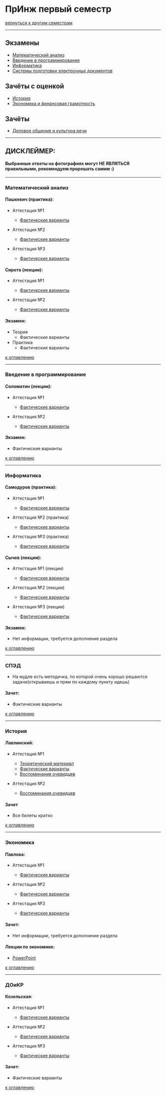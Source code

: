 # ПрИнж первый семестр
[вернуться к другим семестрам](preng.md)

***

## Экзамены
+ [Математический анализ](#Математический-анализ)
+ [Введение в программирование](#Введение-в-программирование)
+ [Информатика](#Информатика)
+ [Системы подготовки электронных документов](#СПЭД)

## Зачёты с оценкой
+ [История](#История)
+ [Экономика и финансовая грамотность](#Экономика)

## Зачёты
+ [Деловое общение и культура речи](#ДОиКР)

***

## ДИСКЛЕЙМЕР:
#### Выбранные ответы на фотографиях могут НЕ ЯВЛЯТЬСЯ правильными, рекомендуем прорешать самим :)

***

### Математический анализ

#### Пашкевич (практика):
+ Аттестация №1
  + [Фактические варианты](../subjects/1-sem/mathan/mathan-preng/mathan-pr-att-1-fact.md)

+ Аттестация №2
  + [Фактические варианты](../subjects/1-sem/mathan/mathan-preng/mathan-pr-att-2-fact.md)

+ Аттестация №3
  + [Фактические варианты](../subjects/1-sem/mathan/mathan-preng/mathan-pr-att-3-fact.md)

#### Сирота (лекции):
+ Аттестация №1
  + [Фактические варианты](../subjects/1-sem/mathan/th-sirota/mathan-th-att-1-fact.md)

+ Аттестация №2
  + [Фактические варианты](../subjects/1-sem/mathan/th-sirota/mathan-th-att-2-fact.md)

#### Экзамен:
+ Теория
  + Фактические варианты
+ Практика
  + Фактические варианты

[к оглавлению](#Экзамены)

***

### Введение в программирование

#### Соломатин (лекции):
+ Аттестация №1
  + [Фактические варианты](../subjects/1-sem/enter-prog/enter-prog-att-1-fact.md)

+ Аттестация №2
  + [Фактические варианты](../subjects/1-sem/enter-prog/enter-prog-att-2-3-fact.md)

#### Экзамен:
+ Фактические варианты

[к оглавлению](#Экзамены)

***

### Информатика

#### Самодуров (практика):
+ Аттестация №1
  + [Фактические варианты](../subjects/1-sem/toinf/pr-samodurov/toinf-pr-att-1-fact.md)

+ Аттестация №2 (практика)
  + [Фактические варианты](../subjects/1-sem/toinf/pr-samodurov/toinf-pr-att-2-fact.md)

+ Аттестация №3 (практика)
  + [Фактические варианты](../subjects/1-sem/toinf/pr-samodurov/toinf-pr-att-3-fact.md)

#### Сычев (лекции):
+ Аттестация №1 (лекции)
  + [Фактические варианты](../subjects/1-sem/toinf/toinf-th-att-1-fact.md)

+ Аттестация №2 (лекции)
  + [Фактические варианты](../subjects/1-sem/toinf/toinf-th-att-2-fact.md)

+ Аттестация №3 (лекции)
  + [Фактические варианты](../subjects/1-sem/toinf/toinf-th-att-3-fact.md)

#### Экзамен:
+ Нет информации, требуется дополнение раздела

[к оглавлению](#Экзамены)

***

### СПЭД

+ На мудле есть методичка, по которой очень хорошо решаются задачи(открываешь и прям по каждому пункту идешь)

#### Зачет:
+ Фактические варианты

[к оглавлению](#Экзамены)

***

### История

#### Лавлинский:
+ Аттестация №1
  + [Теоретический материал](../subjects/1-sem/hist/hist-att-1/hist-att-1-theory.md)
  + [Фактические варианты](../subjects/1-sem/hist/hist-att-1/hist-att-1-fact.md)
  + [Воспоминания очевидцев](../subjects/1-sem/hist/hist-att-1/hist-att-1-memories.md)

+ Аттестация №2
  + [Воспоминания очевидцев](../subjects/1-sem/hist/hist-att-2-memories.md)

#### Зачет
+ Все билеты кратко

[к оглавлению](#Экзамены)

***

### Экономика

#### Павлова:
+ Аттестация №1
  + [Фактические варианты](../subjects/1-sem/economy/economy-att-1-fact.md)

+ Аттестация №2
  + [Фактические варианты](../subjects/1-sem/economy/economy-att-2-fact.md)

+ Аттестация №3
  + [Фактические варианты](../subjects/1-sem/economy/economy-att-3-fact.md)

#### Зачет:
+ Нет информации, требуется дополнение раздела

#### Лекции по экономике:
+ [PowerPoint](https://drive.google.com/drive/folders/1EhTxnwlJM0eSivPyDDbxhVddQrVcPUsE?usp=sharing)

[к оглавлению](#Экзамены)

***

### ДОиКР

#### Козельская:
+ Аттестация №1
  + [Фактические варианты](../subjects/1-sem/russian/russian-att-1-fact.md)

+ Аттестация №2
  + [Фактические варианты](../subjects/1-sem/russian/russian-att-2-fact.md)

+ Аттестация №3
  + [Фактические варианты](../subjects/1-sem/russian/russian-att-3-fact.md)

#### Зачет:
+ Фактические варианты

[к оглавлению](#Экзамены)
